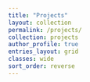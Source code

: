 ```yaml
---
title: "Projects"
layout: collection
permalink: /projects/
collection: projects
author_profile: true
entries_layout: grid
classes: wide
sort_order: reverse
---
```

